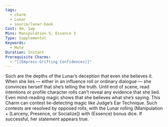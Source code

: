 ```yaml
---
tags:
  - charm
  - Lunar
  - source/lunar-book
Cost: 4m, 1wp
Mins: Manipulation 5, Essence 3
Type: Supplemental
Keywords:
  - Mute
Duration: Instant
Prerequisite Charms:
  - "[[Empress-Grifting Confidences]]"
---
```

Such are the depths of the Lunar’s deception that even she believes it. When she lies — either in an influence roll or ordinary dialogue — she convinces herself that she’s telling the truth. Until end of scene, read intentions or profile character rolls can’t reveal any evidence that she lied. Even mind-reading magic shows that she believes what she’s saying. This Charm can contest lie-detecting magic like Judge’s Ear Technique. Such contests are resolved by opposed rolls, with the Lunar rolling (Manipulation + [Larceny, Presence, or Socialize]) with (Essence) bonus dice. If successful, her statement appears true.